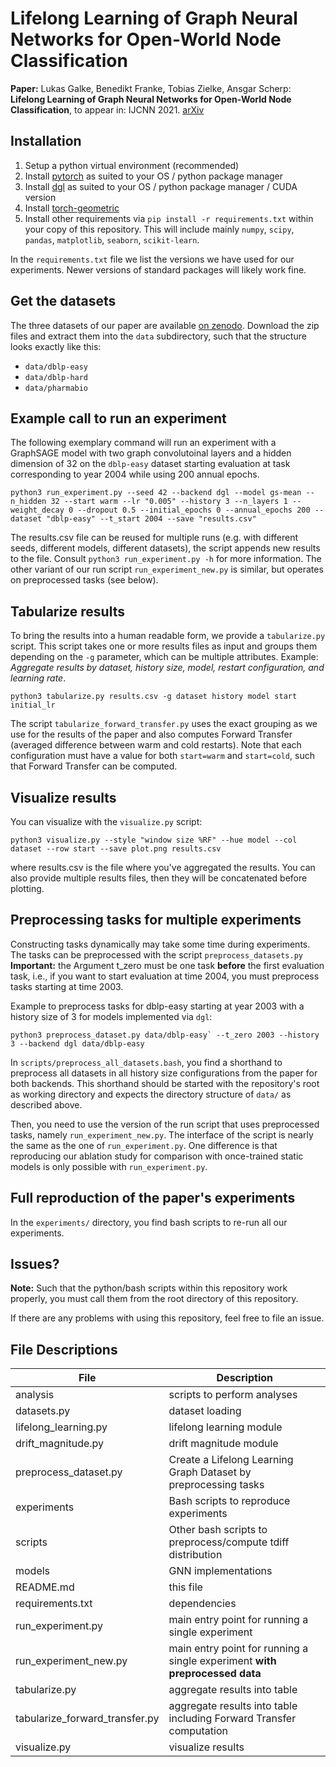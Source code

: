 # Lifelong Learning of Graph Neural Networks for Open-World Node Classification

**Paper:** Lukas Galke, Benedikt Franke, Tobias Zielke, Ansgar Scherp: **Lifelong Learning of Graph Neural Networks for Open-World Node Classification**, to appear in: IJCNN 2021. [arXiv](https://arxiv.org/abs/2006.14422)

## Installation

1. Setup a python virtual environment (recommended)
2. Install [pytorch](https://pytorch.org/get-started/locally/) as suited to your
   OS / python package manager
3. Install [dgl](https://www.dgl.ai/pages/start.html) as suited to your
   OS / python package manager / CUDA version
4. Install [torch-geometric](https://github.com/rusty1s/pytorch_geometric)
5. Install other requirements via `pip install -r requirements.txt` within your
   copy of this repository. This will include mainly `numpy`, `scipy`, `pandas`, `matplotlib`, `seaborn`, `scikit-learn`.

In the `requirements.txt` file  we list the versions we have used for our experiments. Newer versions of standard packages will likely work fine.


## Get the datasets

The three datasets of our paper are available [on zenodo](https://zenodo.org/record/3764770).
Download the zip files and extract them into the `data` subdirectory, such that the structure looks exactly like this:

- `data/dblp-easy`
- `data/dblp-hard`
- `data/pharmabio`

## Example call to run an experiment

The following exemplary command will run an experiment with a GraphSAGE model with two graph convolutoinal layers and a hidden dimension of 32 on the `dblp-easy` dataset starting evaluation at task corresponding to year 2004 while using 200 annual epochs.

```
python3 run_experiment.py --seed 42 --backend dgl --model gs-mean --n_hidden 32 --start warm --lr "0.005" --history 3 --n_layers 1 --weight_decay 0 --dropout 0.5 --initial_epochs 0 --annual_epochs 200 --dataset "dblp-easy" --t_start 2004 --save "results.csv"                       
```

The results.csv file can be reused for multiple runs (e.g. with different seeds, different models, different datasets), the script appends new results to the file.
Consult `python3 run_experiment.py -h` for more information. The other variant of our run script `run_experiment_new.py` is similar, but operates on preprocessed tasks (see below).


## Tabularize results

To bring the results into a human readable form, we provide a `tabularize.py` script.
This script takes one or more results files as input and groups them depending on the `-g` parameter, which can be multiple attributes.
Example: *Aggregate results by dataset, history size, model, restart configuration, and learning rate*.

```
python3 tabularize.py results.csv -g dataset history model start initial_lr
```

The script `tabularize_forward_transfer.py` uses the exact grouping as we use for the results of the paper and also computes Forward Transfer (averaged difference between warm and cold restarts).
Note that each configuration must have a value for both `start=warm` and `start=cold`, such that Forward Transfer can be computed.


## Visualize results

You can visualize with the `visualize.py` script:

```
python3 visualize.py --style "window size %RF" --hue model --col dataset --row start --save plot.png results.csv
```

where results.csv is the file where you've aggregated the results. You can also provide multiple results files, then they will be concatenated before plotting.

## Preprocessing tasks for multiple experiments

Constructing tasks dynamically may take some time during experiments.
The tasks can be preprocessed with the script `preprocess_datasets.py`
**Important:** the Argument t_zero must be one task **before** the first evaluation task, i.e., if you want to start evaluation at time 2004, you must preprocess tasks starting at time 2003.

Example to preprocess tasks for dblp-easy starting at year 2003 with a history size of 3 for models implemented via `dgl`:

```
python3 preprocess_dataset.py data/dblp-easy` --t_zero 2003 --history 3 --backend dgl data/dblp-easy
```

In `scripts/preprocess_all_datasets.bash`, you find a shorthand to preprocess all datasets in all history size configurations from the paper for both backends.
This shorthand should be started with the repository's root as working directory and expects the directory structure of `data/` as described above.

Then, you need to use the version of the run script that uses preprocessed tasks, namely `run_experiment_new.py`.
The interface of the script is nearly the same as the one of `run_experiment.py`. 
One difference is that reproducing our ablation study for comparison with once-trained static models is only possible with `run_experiment.py`.

## Full reproduction of the paper's experiments

In the `experiments/` directory, you find bash scripts to re-run all our experiments.

## Issues?

**Note:** Such that the python/bash scripts within this repository work properly, you must call them from the root directory of this repository.

If there are any problems with using this repository, feel free to file an issue.

## File Descriptions

| File                              | Description                                                                 |
| -                                 | -                                                                           |
| analysis                          | scripts to perform analyses                                                 |
| datasets.py                       | dataset loading                                                             |
| lifelong_learning.py              | lifelong learning module                                                    |
| drift_magnitude.py                | drift magnitude module                                                      |
| preprocess_dataset.py             | Create a Lifelong Learning Graph Dataset by preprocessing tasks             |
| experiments                       | Bash scripts to reproduce experiments                                       |
| scripts                           | Other bash scripts to preprocess/compute tdiff distribution                 |
| models                            | GNN implementations                                                         |
| README.md                         | this file                                                                   |
| requirements.txt                  | dependencies                                                                |
| run_experiment.py                 | main entry point for running a single experiment                            |
| run_experiment_new.py             | main entry point for running a single experiment **with preprocessed data** |
| tabularize.py                     | aggregate results into table                                                |
| tabularize_forward_transfer.py    | aggregate results into table including Forward Transfer computation         |
| visualize.py                      | visualize results                                                           |
